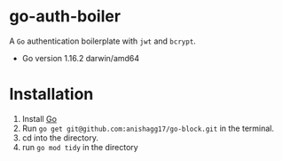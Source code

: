 # go-auth-boiler

A `Go` authentication boilerplate with `jwt` and `bcrypt`.

- Go version 1.16.2 darwin/amd64

# Installation

1. Install [Go](https://golang.org/)
2. Run `go get git@github.com:anishagg17/go-block.git` in the terminal.
3. cd into the directory.
4. run `go mod tidy` in the directory
